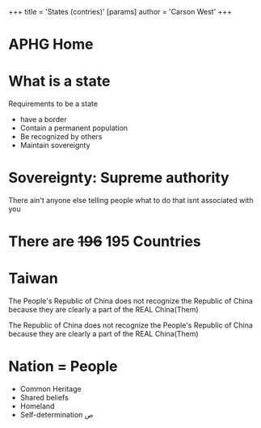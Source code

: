 +++
 title = 'States (contries)'
[params]
	author = 'Carson West'
+++
# APHG Home
# What is a state
Requirements to be a state
- have a border
- Contain a permanent population
- Be recognized by others 
- Maintain sovereignty

# Sovereignty: Supreme authority
There ain't anyone else telling people what to do that isnt associated with you

# There are ~~196~~ 195 Countries
# Taiwan
The People's Republic of China does not recognize the Republic of China because they are clearly a part of the REAL China(Them)

The Republic of China does not recognize the People's Republic of China because they are clearly a part of the REAL China(Them)

# Nation = People
- Common Heritage
- Shared beliefs
- Homeland
- Self-determination
ص